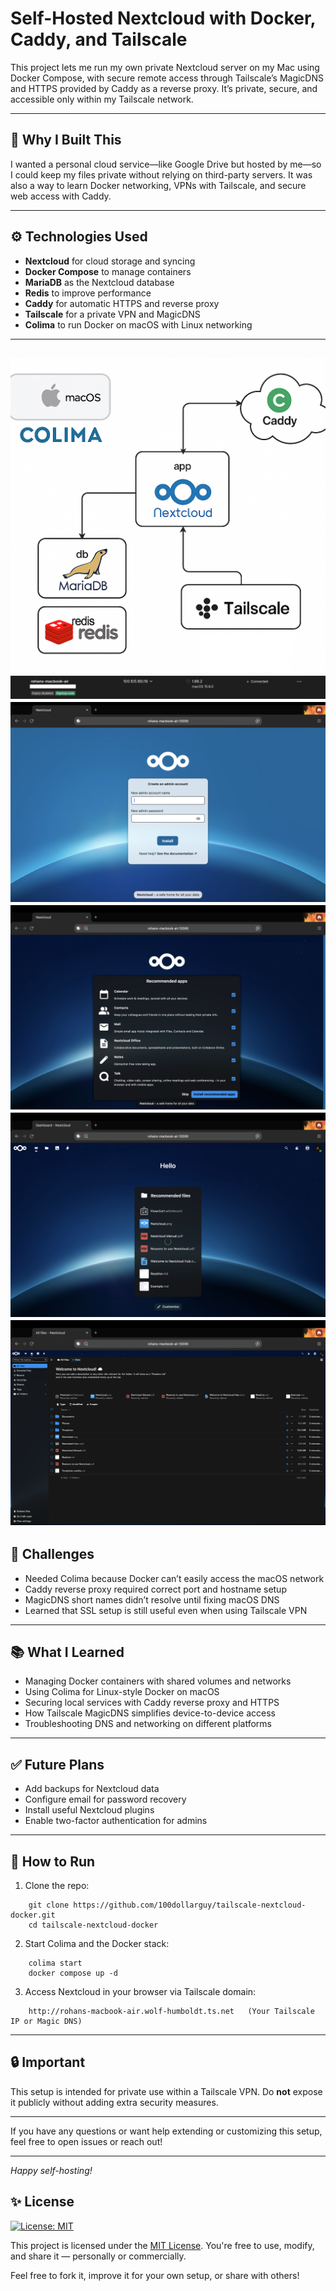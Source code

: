 # Self-Hosted Nextcloud with Docker, Caddy, and Tailscale

This project lets me run my own private Nextcloud server on my Mac using Docker Compose, with secure remote access through Tailscale’s MagicDNS and HTTPS provided by Caddy as a reverse proxy. It’s private, secure, and accessible only within my Tailscale network.

---

## 🔧 Why I Built This

I wanted a personal cloud service—like Google Drive but hosted by me—so I could keep my files private without relying on third-party servers. It was also a way to learn Docker networking, VPNs with Tailscale, and secure web access with Caddy.

---

## ⚙️ Technologies Used

- **Nextcloud** for cloud storage and syncing  
- **Docker Compose** to manage containers  
- **MariaDB** as the Nextcloud database  
- **Redis** to improve performance  
- **Caddy** for automatic HTTPS and reverse proxy  
- **Tailscale** for a private VPN and MagicDNS  
- **Colima** to run Docker on macOS with Linux networking  

---

![architecture](/screenshots/Architecture.png)
![tailscale](/screenshots/taiscale.png)
![account](/screenshots/nextcloud%20account%20creation.png)
![recommendation](/screenshots/apps%20recommend.png)
![dashboard](/screenshots/dashboard.png)
![filemanager](/screenshots/file%20manager.png)
---

## 🚧 Challenges

- Needed Colima because Docker can’t easily access the macOS network  
- Caddy reverse proxy required correct port and hostname setup  
- MagicDNS short names didn’t resolve until fixing macOS DNS  
- Learned that SSL setup is still useful even when using Tailscale VPN  

---

## 📚 What I Learned

- Managing Docker containers with shared volumes and networks  
- Using Colima for Linux-style Docker on macOS  
- Securing local services with Caddy reverse proxy and HTTPS  
- How Tailscale MagicDNS simplifies device-to-device access  
- Troubleshooting DNS and networking on different platforms  

---

## ✅ Future Plans

- Add backups for Nextcloud data  
- Configure email for password recovery  
- Install useful Nextcloud plugins  
- Enable two-factor authentication for admins  

---

## 🏁 How to Run

1. Clone the repo:

```shell
    git clone https://github.com/100dollarguy/tailscale-nextcloud-docker.git
    cd tailscale-nextcloud-docker
```    

2. Start Colima and the Docker stack:

```shell
    colima start
    docker compose up -d
```

3. Access Nextcloud in your browser via Tailscale domain:

```shell
    http://rohans-macbook-air.wolf-humboldt.ts.net   (Your Tailscale IP or Magic DNS)
```

---

## 🔒 Important

This setup is intended for private use within a Tailscale VPN. Do **not** expose it publicly without adding extra security measures.

---

If you have any questions or want help extending or customizing this setup, feel free to open issues or reach out!

---

*Happy self-hosting!*


## ✨ License

[![License: MIT](https://img.shields.io/badge/License-MIT-yellow.svg)](LICENSE)

This project is licensed under the [MIT License](LICENSE).
You're free to use, modify, and share it — personally or commercially.

Feel free to fork it, improve it for your own setup, or share with others!